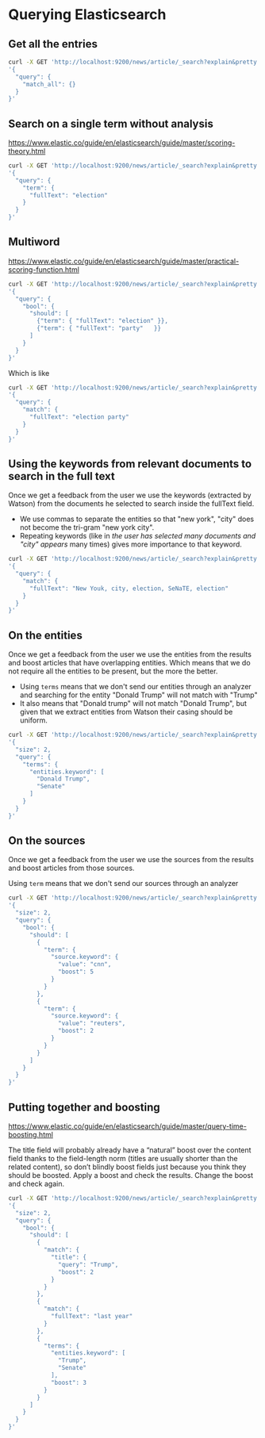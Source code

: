 # Querying Elasticsearch

## Get all the entries

```bash
curl -X GET 'http://localhost:9200/news/article/_search?explain&pretty' -d \
'{
  "query": {
    "match_all": {}
  }
}'
```

## Search on a single term without analysis
https://www.elastic.co/guide/en/elasticsearch/guide/master/scoring-theory.html

```bash
curl -X GET 'http://localhost:9200/news/article/_search?explain&pretty' -d \
'{
  "query": {
    "term": {
      "fullText": "election"
    }
  }
}'
```

## Multiword
https://www.elastic.co/guide/en/elasticsearch/guide/master/practical-scoring-function.html

```bash
curl -X GET 'http://localhost:9200/news/article/_search?explain&pretty' -d \
'{
  "query": {
    "bool": {
      "should": [
        {"term": { "fullText": "election" }},
        {"term": { "fullText": "party"   }}
      ]
    }
  }
}'
```

Which is like

```bash
curl -X GET 'http://localhost:9200/news/article/_search?explain&pretty' -d \
'{
  "query": {
    "match": {
      "fullText": "election party"
    }
  }
}'
```

## Using the keywords from relevant documents to search in the full text
Once we get a feedback from the user we use the keywords (extracted by Watson)
from the documents he selected to search inside the fullText field.

* We use commas to separate the entities so that "new york", "city" does not become
the tri-gram "new york city".
* Repeating keywords (like in *the user has selected many documents and "city"
appears* many times) gives more importance to that keyword.

```bash
curl -X GET 'http://localhost:9200/news/article/_search?explain&pretty' -d \
'{
  "query": {
    "match": {
      "fullText": "New Youk, city, election, SeNaTE, election"
    }
  }
}'
```

## On the entities
Once we get a feedback from the user we use the entities from the results
and boost articles that have overlapping entities.
Which means that we do not require all the entities to be present, but the more the better.

* Using ```terms``` means that we don't send our entities through an analyzer and
  searching for the entity "Donald Trump" will not match with "Trump"
* It also means that "Donald trump" will not match "Donald Trump", but given that
  we extract entities from Watson their casing should be uniform.

```bash
curl -X GET 'http://localhost:9200/news/article/_search?explain&pretty' -d \
'{
  "size": 2,
  "query": {
    "terms": {
      "entities.keyword": [
        "Donald Trump",
        "Senate"
      ]
    }
  }
}'
```

## On the sources
Once we get a feedback from the user we use the sources from the results
and boost articles from those sources.

Using ```term``` means that we don't send our sources through an analyzer

```bash
curl -X GET 'http://localhost:9200/news/article/_search?explain&pretty' -d \
'{
  "size": 2,
  "query": {
    "bool": {
      "should": [
        {
          "term": {
            "source.keyword": {
              "value": "cnn",
              "boost": 5
            }
          }
        },
        {
          "term": {
            "source.keyword": {
              "value": "reuters",
              "boost": 2
            }
          }
        }
      ]
    }
  }
}'
```

## Putting together and boosting
https://www.elastic.co/guide/en/elasticsearch/guide/master/query-time-boosting.html

The title field will probably already have a “natural” boost over the content
field thanks to the field-length norm (titles are usually shorter than the related content),
so don’t blindly boost fields just because you think they should be boosted.
Apply a boost and check the results.
Change the boost and check again.
```bash
curl -X GET 'http://localhost:9200/news/article/_search?explain&pretty' -d \
'{
  "size": 2,
  "query": {
    "bool": {
      "should": [
        {
          "match": {
            "title": {
              "query": "Trump",
              "boost": 2
            }
          }
        },
        {
          "match": {
            "fullText": "last year"
          }
        },
        {
          "terms": {
            "entities.keyword": [
              "Trump",
              "Senate"
            ],
            "boost": 3
          }
        }
      ]
    }
  }
}'
```
